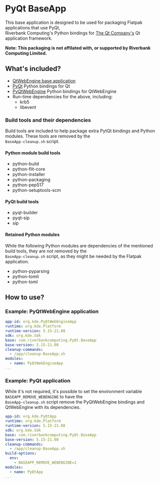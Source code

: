 # PyQt BaseApp

This base application is designed to be used for packaging Flatpak applications that use PyQt,  
Riverbank Computing's Python bindings for [The Qt Company's](https://www.qt.io/) Qt application framework.

**Note: This packaging is not affilated with, or supported by Riverbank Computing Limited.**

## What's included?

* [QtWebEngine base application](https://github.com/flathub/io.qt.qtwebengine.BaseApp)
* [PyQt](https://riverbankcomputing.com/software/pyqt/) Python bindings for Qt
* [PyQtWebEngine](https://riverbankcomputing.com/software/pyqtwebengine) Python bindings for QtWebEngine
* Run-time dependencies for the above, including:
  * krb5
  * libevent

### Build tools and their dependencies

Build tools are included to help package extra PytQt bindings and Python modules. These tools are removed by the  
`BaseApp-cleanup.sh` script.

#### Python module build tools

* python-build
* python-flit-core
* python-installer
* python-packaging
* python-pep517
* python-setuptools-scm

#### PyQt build tools

* pyqt-builder
* pyqt-sip
* sip

#### Retained Python modules

While the following Python modules are dependencies of the mentioned build tools, they are not removed by the  
`BaseApp-cleanup.sh` script, as they might be needed by the Flatpak application.

* python-pyparsing
* python-tomli
* python-toml

## How to use?

### Example: PyQtWebEngine application

```yaml
app-id: org.kde.PyQtWebEngineApp
runtime: org.kde.Platform
runtime-version: 5.15-21.08
sdk: org.kde.Sdk
base: com.riverbankcomputing.PyQt.BaseApp
base-version: 5.15-21.08
cleanup-commands:
  - /app/cleanup-BaseApp.sh
modules:
  - name: PyQtWebEngineApp
...
```

### Example: PyQt application

While it's not required, it's possible to set the environment variable `BASEAPP_REMOVE_WEBENGINE` to have the  
`BaseApp-cleanup.sh` script remove the PyQtWebEngine bindings and QtWebEngine with its dependencies.

```yaml
app-id: org.kde.PyQtApp
runtime: org.kde.Platform
runtime-version: 5.15-21.08
sdk: org.kde.Sdk
base: com.riverbankcomputing.PyQt.BaseApp
base-version: 5.15-21.08
cleanup-commands:
  - /app/cleanup-BaseApp.sh
build-options:
  env:
    - BASEAPP_REMOVE_WEBENGINE=1
modules:
  - name: PyQtApp
...
```
